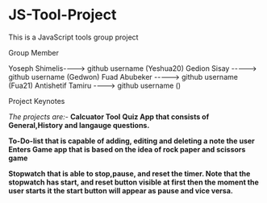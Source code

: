 # JS-Tool-Project
This is a JavaScript tools group project

Group Member 

Yoseph Shimelis----> github username (Yeshua20)
Gedion Sisay -----> github username  (Gedwon)
Fuad Abubeker -----> github username (Fua21)
Antishetif Tamiru ----> github username ()

Project Keynotes

_The projects are:-_
  **Calcuator Tool**
  **Quiz App that consists of General,History and langauge questions.**
  
  **To-Do-list that is capable of adding, editing and deleting a note the user Enters
  Game app that is based on the idea of rock paper and scissors game**
  
  **Stopwatch that is able to stop,pause, and reset the timer. Note that the stopwatch has start, and reset 
  button visible at first then the moment the user starts it the start button will appear as pause and vice versa.**
